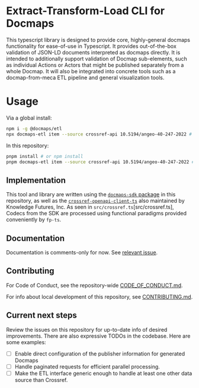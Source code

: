 # Extract-Transform-Load CLI for Docmaps

This typescript library is designed to provide core, highly-general docmaps
functionality for ease-of-use in Typescript. It provides out-of-the-box
validation of JSON-LD documents interpreted as docmaps directly. It is intended
to additionally support validation of Docmap sub-elements, such as individual
Actions or Actors that might be published separately from a whole Docmap. It
will also be integrated into concrete tools such as a docmap-from-meca ETL pipeline
and general visualization tools.

# Usage

Via a global install:

```bash
npm i -g @docmaps/etl
npx docmaps-etl item --source crossref-api 10.5194/angeo-40-247-2022 # sub with your DOI of interest
```

In this repository:

```bash
pnpm install # or npm install
pnpm docmaps-etl item --source crossref-api 10.5194/angeo-40-247-2022 # or npm docmaps-etl
```

## Implementation

This tool and library are written using the [`docmaps-sdk` package](/packages/ts-sdk)
in this repository, as well as the [`crossref-openapi-client-ts`](https://github.com/Docmaps-Project/crossref-openapi-client-ts)
also maintained by Knowledge Futures, Inc. As seen in `src/crossref.ts`[src/crossref.ts],
Codecs from the SDK are processed using functional paradigms provided conveniently by
`fp-ts`.

## Documentation

Documentation is comments-only for now. See [relevant issue](https://github.com/Docmaps-Project/docmaps/issues/20).

## Contributing

For Code of Conduct, see the repository-wide [CODE_OF_CONDUCT.md](/CODE_OF_CONDUCT.md).

For info about local development of this repository, see [CONTRIBUTING.md](CONTRIBUTING.md).

## Current next steps

Review the issues on this repository for up-to-date info of desired improvements.
There are also expressive TODOs in the codebase.
Here are some examples:

- [ ] Enable direct configuration of the publisher information for generated Docmaps
- [ ] Handle paginated requests for efficient parallel processing.
- [ ] Make the ETL interface generic enough to handle at least one other data source than Crossref.
